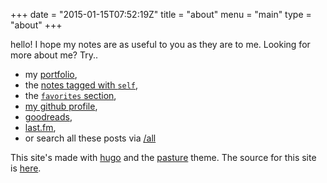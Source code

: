 +++
date = "2015-01-15T07:52:19Z"
title = "about"
menu = "main"
type = "about"
+++

hello!  I hope my notes are as useful to you as they are to me.
Looking for more about me?  Try..

* my [portfolio](/portfolio),
* the [notes tagged with `self`](/tags/self),
* the [`favorites` section](/tags/favorites),
* [my github profile](https://github.com/yosemitebandit),
* [goodreads](https://www.goodreads.com/user/show/5207178-matt-ball),
* [last.fm](http://www.last.fm/user/post_haste),
* or search all these posts via [/all](/all)

This site's made with [hugo](http://hugo.spf13.com)
and the [pasture](https://github.com/yosemitebandit/pasture) theme.
The source for this site is [here](https://github.com/yosemitebandit/vebsite).
